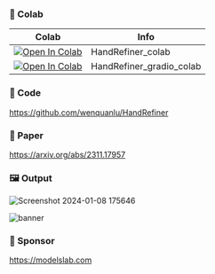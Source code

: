 
### 🦒 Colab

| Colab | Info
| --- | --- |
[![Open In Colab](https://colab.research.google.com/assets/colab-badge.svg)](https://colab.research.google.com/github/camenduru/HandRefiner-colab/blob/main/HandRefiner_colab.ipynb) | HandRefiner_colab
[![Open In Colab](https://colab.research.google.com/assets/colab-badge.svg)](https://colab.research.google.com/github/camenduru/HandRefiner-colab/blob/main/HandRefiner_gradio_colab.ipynb) | HandRefiner_gradio_colab

### 🧬 Code
https://github.com/wenquanlu/HandRefiner

### 📄 Paper
https://arxiv.org/abs/2311.17957

### 🖼 Output

![Screenshot 2024-01-08 175646](https://github.com/camenduru/HandRefiner-colab/assets/54370274/5962b679-877e-4cc3-91dd-01c0ec379167)

![banner](https://github.com/camenduru/HandRefiner-colab/assets/54370274/59ba36ff-ec0d-4403-a6a9-c0bc01eab70e)

### 🏢 Sponsor
https://modelslab.com
